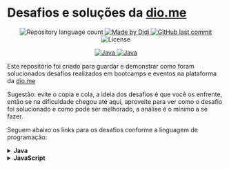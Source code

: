 # Desafios e soluções da [dio.me](https://www.dio.me/)

<p align="center">
	<img alt="Repository language count" src="https://img.shields.io/github/languages/count/didifive/desafios-dio">
	<a href="https://www.linkedin.com/in/luis-carlos-zancanela/">
		<img alt="Made by Didi" src="https://img.shields.io/badge/made%20by-Didi-green">
	</a>
	<a href="https://github.com/didifive/desafios-dio/commits/master">
		<img alt="GitHub last commit" src="https://img.shields.io/github/last-commit/didifive/desafios-dio?color=blue">
	</a>
	<img alt="License" src="https://img.shields.io/badge/license-MIT-brightgreen?color=blue">
</p>

<p align="center">
	<a href="https://dev.java/">
	  <img alt="Java" src="https://img.shields.io/static/v1?color=red&label=Dev&message=Java&style=for-the-badge&logo=Java">
	</a>
	<a href="https://www.javascript.com/">
	  <img alt="Java" src="https://img.shields.io/static/v1?color=yellow&label=Dev&message=JavaScript&style=for-the-badge&logo=Javascript">
	</a>
</p>

Este repositório foi criado para guardar e demonstrar como foram solucionados desafios realizados em bootcamps e eventos na plataforma da [dio.me](https://www.dio.me/)

Sugestão: evite o copia e cola, a ideia dos desafios é que você os enfrente, então se na dificuldade chegou até aqui, aproveite para ver como o desafio foi solucionado e como pode ser melhorado, a análise é o mínimo a se fazer.

Seguem abaixo os links para os desafios conforme a linguagem de programação:

<!-- Java -->
<details>
	<summary><strong>Java</strong></summary>
	<br />
	<div align="left">
		<!-- Iniciando a programação em Java -->
		<table border=1>
			<tr>
				<th colspan="4">
				<a href="https://github.com/didifive/desafios-dio/tree/master/desafios/Java/Iniciando%20a%20programa%C3%A7%C3%A3o%20em%20Java">
					Iniciando a programação em Java
				</a>
			</th>
			</tr>
			<tr>
				<th>Etapa</th>
				<th>Desafio</th>
				<th>Solução</th>
				<th>Status</th>
			</tr>
				<tr>
					<td align="center">1</td>
					<td>Exibindo Números Pares</td>
					<td>
						<a href="https://github.com/didifive/desafios-dio/blob/master/desafios/Java/Iniciando%20a%20programa%C3%A7%C3%A3o%20em%20Java/ExibindoNumerosPares.java">
							Código
						</a>
					</td>
					<td align="center">✅</td>
				</tr>
				<tr>
					<td align="center">2</td>
					<td>Entrada e Saída CPF</td>
					<td>
						<a href="https://github.com/didifive/desafios-dio/blob/master/desafios/Java/Iniciando%20a%20programa%C3%A7%C3%A3o%20em%20Java/EntradaESaidaCPF.java">
							Código
						</a>
					</td>
					<td align="center">✅</td>
				</tr>
				<tr>
					<td align="center">3</td>
					<td>DDD</td>
					<td>
						<a href="https://github.com/didifive/desafios-dio/blob/master/desafios/Java/Iniciando%20a%20programa%C3%A7%C3%A3o%20em%20Java/DDD.java">
							Código
						</a>
					</td>
					<td align="center">✅</td>
				</tr>
		</table>
		<!-- Solucionando desafios matemáticos em Java -->
		<table border=1>
			<tr>
				<th colspan="4">
					<a href="https://github.com/didifive/desafios-dio/tree/master/desafios/Java/Solucionando%20desafios%20matem%C3%A1ticos%20em%20Java">
						Solucionando desafios matemáticos em Java
					</a>
				</th>
			</tr>
			<tr>
				<th>Etapa</th>
				<th>Desafio</th>
				<th>Solução</th>
				<th>Status</th>
			</tr>
			<tr>
				<td align="center">1</td>
				<td>Cálculo de viagem</td>
				<td>
					<a href="https://github.com/didifive/desafios-dio/blob/master/desafios/Java/Solucionando%20desafios%20matem%C3%A1ticos%20em%20Java/CalculoDeViagem.java">
						Código
					</a>
				</td>
				<td align="center">✅</td>
			</tr>
			<tr>
				<td align="center">2</td>
				<td>Área do Círculo</td>
				<td>
					<a href="https://github.com/didifive/desafios-dio/blob/master/desafios/Java/Solucionando%20desafios%20matem%C3%A1ticos%20em%20Java/AreaDoCirculo.java">
						Código
					</a>
				</td>
				<td align="center">✅</td>
			</tr>
			<tr>
				<td align="center">3</td>
				<td>Folha de Pagamento</td>
				<td>
					<a href="https://github.com/didifive/desafios-dio/blob/master/desafios/Java/Solucionando%20desafios%20matem%C3%A1ticos%20em%20Java/FolhaDePagamento.java">
						Código
					</a>
				</td>
				<td align="center">✅</td>
			</tr>
			<tr>
				<td align="center">4</td>
				<td>Múltiplos</td>
				<td>
					<a href="https://github.com/didifive/desafios-dio/blob/master/desafios/Java/Solucionando%20desafios%20matem%C3%A1ticos%20em%20Java/Multiplos.java">
						Código
					</a>
				</td>
				<td align="center">✅</td>
			</tr>
			<tr>
				<td align="center">5</td>
				<td>Análise de Números</td>
				<td>
					<a href="https://github.com/didifive/desafios-dio/blob/master/desafios/Java/Solucionando%20desafios%20matem%C3%A1ticos%20em%20Java/AnaliseDeNumeros.java">
						Código
					</a>
				</td>
				<td align="center">✅</td>
			</tr>
		</table>
		<!-- Desafios matemáticos em Java -->
		<table border=1>
			<tr>
				<th colspan="4">
					<a href="https://github.com/didifive/desafios-dio/tree/master/desafios/Java/Desafios%20matem%C3%A1ticos%20em%20Java">
						Desafios matemáticos em Java
					</a>
				</th>
			</tr>
			<tr>
				<th>Etapa</th>
				<th>Desafio</th>
				<th>Solução</th>
				<th>Status</th>
			</tr>
			<tr>
				<td align="center">1</td>
				<td>Visita na Feira</td>
				<td>
					<a href="https://github.com/didifive/desafios-dio/blob/master/desafios/Java/Desafios%20matem%C3%A1ticos%20em%20Java/VisitaNaFeira.java">
						Código
					</a>
				</td>
				<td align="center">✅</td>
			</tr>
			<tr>
				<td align="center">2</td>
				<td>Seis Números Ímpares</td>
				<td>
					<a href="https://github.com/didifive/desafios-dio/blob/master/desafios/Java/Desafios%20matem%C3%A1ticos%20em%20Java/SeisNumerosImpares.java">
						Código
					</a>
				</td>
				<td align="center">✅</td>
			</tr>
			<tr>
				<td align="center">3</td>
				<td>Análise de Números</td>
				<td>
					<a href="https://github.com/didifive/desafios-dio/blob/master/desafios/Java/Solucionando%20desafios%20matem%C3%A1ticos%20em%20Java/AnaliseDeNumeros.java">
						Código
					</a>
				</td>
				<td align="center">✅</td>
			</tr>
		</table>
		<!-- Solucionando Desafios em Java -->
		<table border=1>
			<tr>
				<th colspan="4">
					<a href="https://github.com/didifive/desafios-dio/tree/master/desafios/Java/Solucionando%20Desafios%20em%20Java">
						Solucionando Desafios em Java
					</a>
				</th>
			</tr>
			<tr>
				<th>Etapa</th>
				<th>Desafio</th>
				<th>Solução</th>
				<th>Status</th>
			</tr>
			<tr>
				<td align="center">1</td>
				<td>Diferença</td>
				<td>
					<a href="https://github.com/didifive/desafios-dio/blob/master/desafios/Java/Solucionando%20Desafios%20em%20Java/Diferenca.java">
						Código
					</a>
				</td>
				<td align="center">✅</td>
			</tr>
			<tr>
				<td align="center">2</td>
				<td>Idades</td>
				<td>
					<a href="https://github.com/didifive/desafios-dio/blob/master/desafios/Java/Solucionando%20Desafios%20em%20Java/Idades.java">
						Código
					</a>
				</td>
				<td align="center">✅</td>
			</tr>
			<tr>
				<td align="center">3</td>
				<td>Contagem repetida de números</td>
				<td>
					<a href="https://github.com/didifive/desafios-dio/blob/master/desafios/Java/Solucionando%20Desafios%20em%20Java/ContagemRepetidaNumeros.java">
						Código
					</a>
				</td>
				<td align="center">✅</td>
			</tr>
		</table>
		<!-- Aceleração Global Dev TONNIE -->
		<table border=1>
			<tr>
				<th colspan="4">
					<a href="https://github.com/didifive/desafios-dio/tree/master/desafios/Java/Acelera%C3%A7%C3%A3o%20Global%20Dev%20Tonnie">
						Aceleração Global Dev TONNIE
					</a>
				</th>
			</tr>
			<tr>
				<th>Step</th>
				<th>Challenge</th>
				<th>Solution</th>
				<th>Status</th>
			</tr>
			<tr>
				<td align="center">1</td>
				<td>Enjoy the Offer</td>
				<td>
					<a href="https://github.com/didifive/desafios-dio/blob/master/desafios/Java/Acelera%C3%A7%C3%A3o%20Global%20Dev%20Tonnie/EnjoyTheOffer.java">
						Source Code
					</a>
				</td>
				<td align="center">✅</td>
			</tr>
			<tr>
				<td align="center">2</td>
				<td>Head or Tail</td>
				<td>
					<a href="https://github.com/didifive/desafios-dio/blob/master/desafios/Java/Acelera%C3%A7%C3%A3o%20Global%20Dev%20Tonnie/HeadOrTail.java">
						Source Code
					</a>
				</td>
				<td align="center">✅</td>
			</tr>
			<tr>
				<td align="center">3</td>
				<td>Exchanging Cards</td>
				<td>
					<a href="https://github.com/didifive/desafios-dio/blob/master/desafios/Java/Acelera%C3%A7%C3%A3o%20Global%20Dev%20Tonnie/ExchangingCards.java">
						Source Code
					</a>
				</td>
				<td align="center">✅</td>
			</tr>
		</table>
		<!-- Aceleração Global Dev #18 - GFT -->
		<table border=1>
			<tr>
				<th colspan="4">
					<a href="https://github.com/didifive/desafios-dio/tree/master/desafios/Java/Acelera%C3%A7%C3%A3o%20Global%20Dev%20%2318%20-%20GFT">
						Aceleração Global Dev #18 - GFT
					</a>
				</th>
			</tr>
			<tr>
				<th>Etapa</th>
				<th>Desafio</th>
				<th>Solução</th>
				<th>Status</th>
			</tr>
			<tr>
				<td align="center">1</td>
				<td>Copa</td>
				<td>
					<a href="https://github.com/didifive/desafios-dio/blob/master/desafios/Java/Acelera%C3%A7%C3%A3o%20Global%20Dev%20%2318%20-%20GFT/Tournament.java">
						Código
					</a>
				</td>
				<td align="center">✅</td>
			</tr>
			<tr>
				<td align="center">2</td>
				<td>Montanha-Russa</td>
				<td>
					<a href="https://github.com/didifive/desafios-dio/blob/master/desafios/Java/Acelera%C3%A7%C3%A3o%20Global%20Dev%20%2318%20-%20GFT/RollerCoaster.java">
						Código
					</a>
				</td>
				<td align="center">✅</td>
			</tr>
			<tr>
				<td align="center">3</td>
				<td>Cachorros-Quentes</td>
				<td>
					<a href="https://github.com/didifive/desafios-dio/blob/master/desafios/Java/Acelera%C3%A7%C3%A3o%20Global%20Dev%20%2318%20-%20GFT/HotDogs.java">
						Código
					</a>
				</td>
				<td align="center">✅</td>
			</tr>
		</table>
		<!-- Desafios Java Developer -->
		<table border=1>
			<tr>
				<th colspan="4">
					<a href="https://github.com/didifive/desafios-dio/tree/master/desafios/Java/Desafios%20Java%20Developer">
						Desafios Java Developer
					</a>
				</th>
			</tr>
			<tr>
				<th>Etapa</th>
				<th>Desafio</th>
				<th>Solução</th>
				<th>Status</th>
			</tr>
			<tr>
				<td align="center">1</td>
				<td>Xadrez</td>
				<td>
					<a href="https://github.com/didifive/desafios-dio/blob/master/desafios/Java/Desafios%20Java%20Developer/Chess.java">
						Código
					</a>
				</td>
				<td align="center">✅</td>
			</tr>
			<tr>
				<td align="center">2</td>
				<td>Trigo no Tabuleiro</td>
				<td>
					<a href="https://github.com/didifive/desafios-dio/blob/master/desafios/Java/Desafios%20Java%20Developer/WheatOnTheBoard%20.java">
						Código
					</a>
				</td>
				<td align="center">✅</td>
			</tr>
			<tr>
				<td align="center">3</td>
				<td>MacPRONALTS</td>
				<td>
					<a href="https://github.com/didifive/desafios-dio/blob/master/desafios/Java/Desafios%20Java%20Developer/MacPRONALTS.java">
						Código
					</a>
				</td>
				<td align="center">✅</td>
			</tr>
			<tr>
				<td align="center">4</td>
				<td>Fuso Horário</td>
				<td>
					<a href="https://github.com/didifive/desafios-dio/blob/master/desafios/Java/Desafios%20Java%20Developer/TimeZone.java">
						Código
					</a>
				</td>
				<td align="center">✅</td>
			</tr>
			<tr>
				<td align="center">5</td>
				<td>Par ou Ímpar</td>
				<td>
					<a href="https://github.com/didifive/desafios-dio/blob/master/desafios/Java/Desafios%20Java%20Developer/EvenOrOdd.java">
						Código
					</a>
				</td>
				<td align="center">✅</td>
			</tr>
			<tr>
				<td align="center">6</td>
				<td>Dama</td>
				<td>
					<a href="https://github.com/didifive/desafios-dio/blob/master/desafios/Java/Desafios%20Java%20Developer/Checkers.java">
						Código
					</a>
				</td>
				<td align="center">✅</td>
			</tr>
		</table>
		<!-- Desafio Java Iniciante - Cognizant Developer -->
		<table border=1>
			<tr>
				<th colspan="4">
					<a href="https://github.com/didifive/desafios-dio/tree/master/desafios/Java/Desafio%20Java%20Iniciante%20-%20Cognizant%20Developer">
						Desafio Java Iniciante - Cognizant Developer
					</a>
				</th>
			</tr>
			<tr>
				<th>Etapa</th>
				<th>Desafio</th>
				<th>Solução</th>
				<th>Status</th>
			</tr>
			<tr>
				<td align="center">1</td>
				<td>Tempo do Dobby</td>
				<td>
					<a href="https://github.com/didifive/desafios-dio/blob/master/desafios/Java/Desafio%20Java%20Iniciante%20-%20Cognizant%20Developer/DobbyTime.java">
						Código
					</a>
				</td>
				<td align="center">✅</td>
			</tr>
			<tr>
				<td align="center">2</td>
				<td>DDD</td>
				<td>
					<a href="https://github.com/didifive/desafios-dio/blob/master/desafios/Java/Iniciando%20a%20programa%C3%A7%C3%A3o%20em%20Java/DDD.java">
						Código
					</a>
				</td>
				<td align="center">✅</td>
			</tr>
			<tr>
				<td align="center">3</td>
				<td>Visita na Feira</td>
				<td>
					<a href="https://github.com/didifive/desafios-dio/blob/master/desafios/Java/Desafios%20matem%C3%A1ticos%20em%20Java/VisitaNaFeira.java">
						Código
					</a>
				</td>
				<td align="center">✅</td>
			</tr>
		</table>
		<!-- Desafio Java - Cognizant Developer -->
		<table border=1>
			<tr>
				<th colspan="4">
					<a href="https://github.com/didifive/desafios-dio/tree/master/desafios/Java/Desafio%20Java%20-%20Cognizant%20Developer">
						Desafio Java - Cognizant Developer
					</a>
				</th>
			</tr>
			<tr>
				<th>Etapa</th>
				<th>Desafio</th>
				<th>Solução</th>
				<th>Status</th>
			</tr>
			<tr>
				<td align="center">1</td>
				<td>Andando no Tempo</td>
				<td>
					<a href="https://github.com/didifive/desafios-dio/blob/master/desafios/Java/Desafio%20Java%20-%20Cognizant%20Developer/TimeJump.java">
						Código
					</a>
				</td>
				<td align="center">✅</td>
			</tr>
			<tr>
				<td align="center">2</td>
				<td>Saída 1</td>
				<td>
					<a href="https://github.com/didifive/desafios-dio/blob/master/desafios/Java/Desafio%20Java%20-%20Cognizant%20Developer/OutputOne.java">
						Código
					</a>
				</td>
				<td align="center">✅</td>
			</tr>
			<tr>
				<td align="center">3</td>
				<td>Análise de Números</td>
				<td>
					<a href="https://github.com/didifive/desafios-dio/blob/master/desafios/Java/Solucionando%20desafios%20matem%C3%A1ticos%20em%20Java/AnaliseDeNumeros.java">
						Código
					</a>
				</td>
				<td align="center">✅</td>
			</tr>
		</table>
		<!-- Desafio Java - Bootcamp Amdocs -->
		<table border=1>
			<tr>
				<th colspan="4">
					<a href="https://github.com/didifive/desafios-dio/tree/master/desafios/Java/Desafio%20Java%20-%20Bootcamp%20Amdocs">
						Desafio Java - Bootcamp Amdocs
					</a>
				</th>
			</tr>
			<tr>
				<th>Etapa</th>
				<th>Desafio</th>
				<th>Solução</th>
				<th>Status</th>
			</tr>
			<tr>
				<td align="center">1</td>
				<td>A Mudança</td>
				<td>
					<a href="https://github.com/didifive/desafios-dio/blob/master/desafios/Java/Desafio%20Java%20-%20Bootcamp%20Amdocs/TurnsTime.java">
						Código
					</a>
				</td>
				<td align="center">✅</td>
			</tr>
			<tr>
				<td align="center">2</td>
				<td>A Mudança Continua!!</td>
				<td>
					<a href="https://github.com/didifive/desafios-dio/blob/master/desafios/Java/Desafio%20Java%20-%20Bootcamp%20Amdocs/TurnsTimeUpdate.java">
						Código
					</a>
				</td>
				<td align="center">✅</td>
			</tr>
			<tr>
				<td align="center">3</td>
				<td>Colchão</td>
				<td>
					<a href="https://github.com/didifive/desafios-dio/blob/master/desafios/Java/Desafio%20Java%20-%20Bootcamp%20Amdocs/Mattress.java">
						Código
					</a>
				</td>
				<td align="center">✅</td>
			</tr>
		</table>
		<!-- Desafio Java - Bootcamp Amdocs 2 -->
		<table border=1>
			<tr>
				<th colspan="4">
					<a href="https://github.com/didifive/desafios-dio/tree/master/desafios/Java/Desafio%20Java%20-%20Bootcamp%20Amdocs%202">
						Desafio Java - Bootcamp Amdocs 2
					</a>
				</th>
			</tr>
			<tr>
				<th>Etapa</th>
				<th>Desafio</th>
				<th>Solução</th>
				<th>Status</th>
			</tr>
			<tr>
				<td align="center">1</td>
				<td>Fatorial Simples</td>
				<td>
					<a href="https://github.com/didifive/desafios-dio/blob/master/desafios/Java/Desafio%20Java%20-%20Bootcamp%20Amdocs%202/SimpleFactorial.java">
						Código
					</a>
				</td>
				<td align="center">✅</td>
			</tr>
			<tr>
				<td align="center">2</td>
				<td>Fibonacci Rápido</td>
				<td>
					<a href="https://github.com/didifive/desafios-dio/blob/master/desafios/Java/Desafio%20Java%20-%20Bootcamp%20Amdocs%202/FastFibonacci.java">
						Código
					</a>
				</td>
				<td align="center">✅</td>
			</tr>
			<tr>
				<td align="center">3</td>
				<td>Soma de Impares Consecutivos I</td>
				<td>
					<a href="https://github.com/didifive/desafios-dio/blob/master/desafios/Java/Desafio%20Java%20-%20Bootcamp%20Amdocs%202/SumConsecutiveOdds.java">
						Código
					</a>
				</td>
				<td align="center">✅</td>
			</tr>
		</table>
		<!-- Fundamentos Aritméticos em Java -->
		<table border=1>
			<tr>
				<th colspan="4">
					<a href="https://github.com/didifive/desafios-dio/tree/master/desafios/Java/Fundamentos%20Aritm%C3%A9ticos%20em%20Java">
						Fundamentos Aritméticos em Java
					</a>
				</th>
			</tr>
			<tr>
				<th>Etapa</th>
				<th>Desafio</th>
				<th>Solução</th>
				<th>Status</th>
			</tr>
			<tr>
				<td align="center">1</td>
				<td>Quantidade de Números Positivos</td>
				<td>
					<a href="https://github.com/didifive/desafios-dio/blob/master/desafios/Java/Fundamentos%20Aritm%C3%A9ticos%20em%20Java/QuantityPositiveNumbers.java">
						Código
					</a>
				</td>
				<td align="center">✅</td>
			</tr>
			<tr>
				<td align="center">2</td>
				<td>Exibindo Números Pares</td>
				<td>
					<a href="https://github.com/didifive/desafios-dio/blob/master/desafios/Java/Iniciando%20a%20programa%C3%A7%C3%A3o%20em%20Java/ExibindoNumerosPares.java">
						Código
					</a>
				</td>
				<td align="center">✅</td>
			</tr>
			<tr>
				<td align="center">3</td>
				<td>Análise de Números</td>
				<td>
					<a href="https://github.com/didifive/desafios-dio/blob/master/desafios/Java/Solucionando%20desafios%20matem%C3%A1ticos%20em%20Java/AnaliseDeNumeros.java">
						Código
					</a>
				</td>
				<td align="center">✅</td>
			</tr>
			<tr>
				<td align="center">4</td>
				<td>Contagem de Cédulas</td>
				<td>
					<a href="https://github.com/didifive/desafios-dio/blob/master/desafios/Java/Fundamentos%20Aritm%C3%A9ticos%20em%20Java/BankNoteCount.java">
						Código
					</a>
				</td>
				<td align="center">✅</td>
			</tr>
			<tr>
				<td align="center">5</td>
				<td>Consumo Médio do Automóvel</td>
				<td>
					<a href="https://github.com/didifive/desafios-dio/blob/master/desafios/Java/Fundamentos%20Aritm%C3%A9ticos%20em%20Java/AverageCarConsumption.java">
						Código
					</a>
				</td>
				<td align="center">✅</td>
			</tr>
		</table>
		<!-- Ordenação e Filtros em Java -->
		<table border=1>
			<tr>
				<th colspan="4">
					<a href="https://github.com/didifive/desafios-dio/tree/master/desafios/Java/Ordena%C3%A7%C3%A3o%20e%20Filtros%20em%20Java">
						Ordenação e Filtros em Java
					</a>
				</th>
			</tr>
			<tr>
				<th>Etapa</th>
				<th>Desafio</th>
				<th>Solução</th>
				<th>Status</th>
			</tr>
			<tr>
				<td align="center">1</td>
				<td>Ordenando Números Pares e Ímpares</td>
				<td>
					<a href="https://github.com/didifive/desafios-dio/blob/master/desafios/Java/Ordena%C3%A7%C3%A3o%20e%20Filtros%20em%20Java/SortingEvenOddNumbers.java">
						Código
					</a>
				</td>
				<td align="center">✅</td>
			</tr>
			<tr>
				<td align="center">2</td>
				<td>Compras no Supermercado</td>
				<td>
					<a href="https://github.com/didifive/desafios-dio/blob/master/desafios/Java/Ordena%C3%A7%C3%A3o%20e%20Filtros%20em%20Java/SupermarketShopping.java">
						Código
					</a>
				</td>
				<td align="center">✅</td>
			</tr>
			<tr>
				<td align="center">3</td>
				<td>Uniformes de final de ano</td>
				<td>
					<a href="https://github.com/didifive/desafios-dio/blob/master/desafios/Java/Ordena%C3%A7%C3%A3o%20e%20Filtros%20em%20Java/EndYearUniforms.java">
						Código
					</a>
				</td>
				<td align="center">✅</td>
			</tr>
			<tr>
				<td align="center">4</td>
				<td>Fila do Banco</td>
				<td>
					<a href="https://github.com/didifive/desafios-dio/blob/master/desafios/Java/Ordena%C3%A7%C3%A3o%20e%20Filtros%20em%20Java/BankQueue.java">
						Código
					</a>
				</td>
				<td align="center">✅</td>
			</tr>
			<tr>
				<td align="center">5</td>
				<td>Gincana no Acampamento</td>
				<td>
					<a href="https://github.com/didifive/desafios-dio/blob/master/desafios/Java/Ordena%C3%A7%C3%A3o%20e%20Filtros%20em%20Java/GymkhanaCamp.java">
						Código
					</a>
				</td>
				<td align="center">✅</td>
			</tr>
		</table>
		<!-- Introdução a Busca e Substituição em Java -->
		<table border=1>
			<tr>
				<th colspan="4">
					<a href="https://github.com/didifive/desafios-dio/tree/master/desafios/Java/Introdu%C3%A7%C3%A3o%20a%20Busca%20e%20Substitui%C3%A7%C3%A3o%20em%20Java">
						Introdução a Busca e Substituição em Java
					</a>
				</th>
			</tr>
			<tr>
				<th>Etapa</th>
				<th>Desafio</th>
				<th>Solução</th>
				<th>Status</th>
			</tr>
			<tr>
				<td align="center">1</td>
				<td>Ordenação de palavras por tamanho</td>
				<td>
					<a href="https://github.com/didifive/desafios-dio/blob/master/desafios/Java/Introdu%C3%A7%C3%A3o%20a%20Busca%20e%20Substitui%C3%A7%C3%A3o%20em%20Java/WordOrderBySize.java">
						Código
					</a>
				</td>
				<td align="center">✅</td>
			</tr>
			<tr>
				<td align="center">2</td>
				<td>Encontre a maior substring</td>
				<td>
					<a href="https://github.com/didifive/desafios-dio/blob/master/desafios/Java/Introdu%C3%A7%C3%A3o%20a%20Busca%20e%20Substitui%C3%A7%C3%A3o%20em%20Java/FindLargestSubstring.java">
						Código
					</a>
				</td>
				<td align="center">✅</td>
			</tr>
			<tr>
				<td align="center">3</td>
				<td>Validador de senhas com requisitos</td>
				<td>
					<a href="https://github.com/didifive/desafios-dio/blob/master/desafios/Java/Introdu%C3%A7%C3%A3o%20a%20Busca%20e%20Substitui%C3%A7%C3%A3o%20em%20Java/PasswordValidator.java">
						Código
					</a>
				</td>
				<td align="center">✅</td>
			</tr>
			<tr>
				<td align="center">4</td>
				<td>Pedra, Papel, Tesoura, Lagarto e Spock</td>
				<td>
					<a href="https://github.com/didifive/desafios-dio/blob/master/desafios/Java/Introdu%C3%A7%C3%A3o%20a%20Busca%20e%20Substitui%C3%A7%C3%A3o%20em%20Java/RockPaperScissorsLizardSpock.java">
						Código
					</a>
				</td>
				<td align="center">✅</td>
			</tr>
			<tr>
				<td align="center">5</td>
				<td>Atalhos para o Weblogger Brasil</td>
				<td>
					<a href="https://github.com/didifive/desafios-dio/blob/master/desafios/Java/Introdu%C3%A7%C3%A3o%20a%20Busca%20e%20Substitui%C3%A7%C3%A3o%20em%20Java/WebloggerBrasil.java">
						Código
					</a>
				</td>
				<td align="center">✅</td>
			</tr>
		</table>
		<!-- Solução de Problemas com Java -->
		<table border=1>
			<tr>
				<th colspan="4">
					<a href="https://github.com/didifive/desafios-dio/tree/master/desafios/Java/Solu%C3%A7%C3%A3o%20de%20Problemas%20com%20Java">
						Solução de Problemas com Java
					</a>
				</th>
			</tr>
			<tr>
				<th>Etapa</th>
				<th>Desafio</th>
				<th>Solução</th>
				<th>Status</th>
			</tr>
			<tr>
				<td align="center">1</td>
				<td>Contagem repetida de números</td>
				<td>
					<a href="https://github.com/didifive/desafios-dio/blob/master/desafios/Java/Solucionando%20Desafios%20em%20Java/ContagemRepetidaNumeros.java">
						Código
					</a>
				</td>
				<td align="center">✅</td>
			</tr>
			<tr>
				<td align="center">2</td>
				<td>Vogais Extraterrestres</td>
				<td>
					<a href="https://github.com/didifive/desafios-dio/blob/master/desafios/Java/Solu%C3%A7%C3%A3o%20de%20Problemas%20com%20Java/ExtraterrestrialVowels.java">
						Código
					</a>
				</td>
				<td align="center">✅</td>
			</tr>
			<tr>
				<td align="center">3</td>
				<td>Melhor amigo do Pablo</td>
				<td>
					<a href="https://github.com/didifive/desafios-dio/blob/master/desafios/Java/Solu%C3%A7%C3%A3o%20de%20Problemas%20com%20Java/PablosBestFriend.java">
						Código
					</a>
				</td>
				<td align="center">✅</td>
			</tr>
			<tr>
				<td align="center">4</td>
				<td>Entrevista embaraçosa</td>
				<td>
					<a href="https://github.com/didifive/desafios-dio/blob/master/desafios/Java/Solu%C3%A7%C3%A3o%20de%20Problemas%20com%20Java/EmbarrassingInterview.java">
						Código
					</a>
				</td>
				<td align="center">✅</td>
			</tr>
			<tr>
				<td align="center">5</td>
				<td>Conjuntos bons ou ruins?</td>
				<td>
					<a href="https://github.com/didifive/desafios-dio/blob/master/desafios/Java/Solu%C3%A7%C3%A3o%20de%20Problemas%20com%20Java/GoodBadSets.java">
						Código
					</a>
				</td>
				<td align="center">✅</td>
			</tr>
			<tr>
				<td align="center">6</td>
				<td>Produto e divisão</td>
				<td>
					<a href="https://github.com/didifive/desafios-dio/blob/master/desafios/Java/Solu%C3%A7%C3%A3o%20de%20Problemas%20com%20Java/ProductDivision.java">
						Código
					</a>
				</td>
				<td align="center">✅</td>
			</tr>
			<tr>
				<td align="center">7</td>
				<td>Barras de ouro</td>
				<td>
					<a href="https://github.com/didifive/desafios-dio/blob/master/desafios/Java/Solu%C3%A7%C3%A3o%20de%20Problemas%20com%20Java/GoldBars.java">
						Código
					</a>
				</td>
				<td align="center">✅</td>
			</tr>
		</table>
		<!-- Resolvendo Algoritmos com Java -->
		<table border=1>
			<tr>
				<th colspan="4">
					<a href="https://github.com/didifive/desafios-dio/tree/master/desafios/Java/Resolvendo%20Algoritmos%20com%20Java">
						Resolvendo Algoritmos com Java
					</a>
				</th>
			</tr>
			<tr>
				<th>Etapa</th>
				<th>Desafio</th>
				<th>Solução</th>
				<th>Status</th>
			</tr>
			<tr>
				<td align="center">1</td>
				<td>Coração das cartas</td>
				<td>
					<a href="https://github.com/didifive/desafios-dio/blob/master/desafios/Java/Resolvendo%20Algoritmos%20com%20Java/HeartOfCards.java">
						Código
					</a>
				</td>
				<td align="center">✅</td>
			</tr>
			<tr>
				<td align="center">2</td>
				<td>Abreviando posts do blog</td>
				<td>
					<a href="https://github.com/didifive/desafios-dio/blob/master/desafios/Java/Resolvendo%20Algoritmos%20com%20Java/AbbreviatingBlogPosts.java">
						Código
					</a>
				</td>
				<td align="center">✅</td>
			</tr>
			<tr>
				<td align="center">3</td>
				<td>Combinação de strings</td>
				<td>
					<a href="https://github.com/didifive/desafios-dio/blob/master/desafios/Java/Resolvendo%20Algoritmos%20com%20Java/StringCombination.java">
						Código
					</a>
				</td>
				<td align="center">✅</td>
			</tr>
			<tr>
				<td align="center">4</td>
				<td>Hash Mágico</td>
				<td>
					<a href="https://github.com/didifive/desafios-dio/blob/master/desafios/Java/Resolvendo%20Algoritmos%20com%20Java/MagicHash.java">
						Código
					</a>
				</td>
				<td align="center">✅</td>
			</tr>
			<tr>
				<td align="center">5</td>
				<td>O tabuleiro secreto</td>
				<td>
					<a href="https://github.com/didifive/desafios-dio/blob/master/desafios/Java/Resolvendo%20Algoritmos%20com%20Java/SecretBoard.java">
						Código
					</a>
				</td>
				<td align="center">✅</td>
			</tr>
		</table>
		<!-- Aceleração Global Dev #19 GFT -->
		<table border=1>
			<tr>
				<th colspan="4">
					<a href="https://github.com/didifive/desafios-dio/tree/master/desafios/Java/Acelera%C3%A7%C3%A3o%20Global%20Dev%20%2319%20GFT">
						Aceleração Global Dev #19 GFT
					</a>
				</th>
			</tr>
			<tr>
				<th>Etapa</th>
				<th>Desafio</th>
				<th>Solução</th>
				<th>Status</th>
			</tr>
			<tr>
				<td align="center">1</td>
				<td>Taxa de Imposto de Renda</td>
				<td>
					<a href="https://github.com/didifive/desafios-dio/blob/master/desafios/Java/Acelera%C3%A7%C3%A3o%20Global%20Dev%20%2319%20GFT/IncomeTax.java">
						Código
					</a>
				</td>
				<td align="center">✅</td>
			</tr>
			<tr>
				<td align="center">2</td>
				<td>Vai Ter Copa?</td>
				<td>
					<a href="https://github.com/didifive/desafios-dio/blob/master/desafios/Java/Acelera%C3%A7%C3%A3o%20Global%20Dev%20%2319%20GFT/WillThereBeAWorldCup.java">
						Código
					</a>
				</td>
				<td align="center">✅</td>
			</tr>
			<tr>
				<td align="center">3</td>
				<td>Fórmula de Bhaskara</td>
				<td>
					<a href="https://github.com/didifive/desafios-dio/blob/master/desafios/Java/Acelera%C3%A7%C3%A3o%20Global%20Dev%20%2319%20GFT/BhaskarasFormula.java">
						Código
					</a>
				</td>
				<td align="center">✅</td>
			</tr>
		</table>
		<!-- Desafios Iniciais - GFT Start #3 Java -->
		<table border=1>
			<tr>
				<th colspan="4">
					<a href="https://github.com/didifive/desafios-dio/tree/master/desafios/Java/Desafios%20Iniciais%20-%20GFT%20Start%20%233%20Java">
						Desafios Iniciais - GFT Start #3 Java
					</a>
				</th>
			</tr>
			<tr>
				<th>Etapa</th>
				<th>Desafio</th>
				<th>Solução</th>
				<th>Status</th>
			</tr>
			<tr>
				<td align="center">1</td>
				<td>Multiplicação Simples</td>
				<td>
					<a href="https://github.com/didifive/desafios-dio/blob/master/desafios/Java/Desafios%20Iniciais%20-%20GFT%20Start%20%233%20Java/SimpleMultiplication.java">
						Código
					</a>
				</td>
				<td align="center">✅</td>
			</tr>
			<tr>
				<td align="center">2</td>
				<td>Resto 2</td>
				<td>
					<a href="https://github.com/didifive/desafios-dio/blob/master/desafios/Java/Desafios%20Iniciais%20-%20GFT%20Start%20%233%20Java/RestTwo.java">
						Código
					</a>
				</td>
				<td align="center">✅</td>
			</tr>
			<tr>
				<td align="center">3</td>
				<td>Xadrez</td>
				<td>
					<a href="https://github.com/didifive/desafios-dio/blob/master/desafios/Java/Desafios%20Java%20Developer/Chess.java">
						Código
					</a>
				</td>
				<td align="center">✅</td>
			</tr>
		</table>
		<!-- Desafios Básicos- GFT Start #3 Java -->
		<table border=1>
			<tr>
				<th colspan="4">
					<a href="https://github.com/didifive/desafios-dio/tree/master/desafios/Java/Desafios%20B%C3%A1sicos-%20GFT%20Start%20%233%20Java">
						Desafios Básicos- GFT Start #3 Java
					</a>
				</th>
			</tr>
			<tr>
				<th>Etapa</th>
				<th>Desafio</th>
				<th>Solução</th>
				<th>Status</th>
			</tr>
			<tr>
				<td align="center">1</td>
				<td>Quantidade de Números Positivos</td>
				<td>
					<a href="https://github.com/didifive/desafios-dio/blob/master/desafios/Java/Fundamentos%20Aritm%C3%A9ticos%20em%20Java/QuantityPositiveNumbers.java">
						Código
					</a>
				</td>
				<td align="center">✅</td>
			</tr>
			<tr>
				<td align="center">2</td>
				<td>Batalha de Digitrons</td>
				<td>
					<a href="https://github.com/didifive/desafios-dio/blob/master/desafios/Java/Desafios%20B%C3%A1sicos-%20GFT%20Start%20%233%20Java/BattleOfDigitrons.java">
						Código
					</a>
				</td>
				<td align="center">✅</td>
			</tr>
			<tr>
				<td align="center">3</td>
				<td>Lanche</td>
				<td>
					<a href="https://github.com/didifive/desafios-dio/blob/master/desafios/Java/Desafios%20B%C3%A1sicos-%20GFT%20Start%20%233%20Java/Lunch.java">
						Código
					</a>
				</td>
				<td align="center">✅</td>
			</tr>
		</table>
		<!-- Desafios - GFT Start #3 Java -->
		<table border=1>
			<tr>
				<th colspan="4">
					<a href="https://github.com/didifive/desafios-dio/tree/master/desafios/Java/Desafios%20-%20GFT%20Start%20%233%20Java">
						Desafios - GFT Start #3 Java
					</a>
				</th>
			</tr>
			<tr>
				<th>Etapa</th>
				<th>Desafio</th>
				<th>Solução</th>
				<th>Status</th>
			</tr>
			<tr>
				<td align="center">1</td>
				<td>Fases da Lua</td>
				<td>
					<a href="https://github.com/didifive/desafios-dio/blob/master/desafios/Java/Desafios%20-%20GFT%20Start%20%233%20Java/MoonPhases.java">
						Código
					</a>
				</td>
				<td align="center">✅</td>
			</tr>
			<tr>
				<td align="center">2</td>
				<td>Reservatório de Mel</td>
				<td>
					<a href="https://github.com/didifive/desafios-dio/blob/master/desafios/Java/Desafios%20-%20GFT%20Start%20%233%20Java/HoneyReservoir.java">
						Código
					</a>
				</td>
				<td align="center">✅</td>
			</tr>
			<tr>
				<td align="center">3</td>
				<td>Senha Fixa</td>
				<td>
					<a href="https://github.com/didifive/desafios-dio/blob/master/desafios/Java/Desafios%20-%20GFT%20Start%20%233%20Java/FixedPassword.java">
						Código
					</a>
				</td>
				<td align="center">✅</td>
			</tr>
		</table>
	</div>
</details>


<!-- JavaScript -->
<details>
	<summary><strong>JavaScript</strong></summary>
	<br />
	<div align="left">
		<!-- Iniciando Desafios em JavaScript -->
		<table border=1>
			<tr>
				<th colspan="4">
				<a href="https://github.com/didifive/desafios-dio/tree/master/desafios/JavaScript/Iniciando%20Desafios%20em%20JavaScript">
					Iniciando Desafios em JavaScript
				</a>
			</th>
			</tr>
			<tr>
				<th>Etapa</th>
				<th>Desafio</th>
				<th>Solução</th>
				<th>Status</th>
			</tr>
				<tr>
					<td align="center">1</td>
					<td>Cálculo de viagem</td>
					<td>
						<a href="https://github.com/didifive/desafios-dio/blob/master/desafios/JavaScript/Iniciando%20Desafios%20em%20JavaScript/CalculoViagem.js">
							Código
						</a>
					</td>
					<td align="center">✅</td>
				</tr>
				<tr>
					<td align="center">2</td>
					<td>Visita na Feira</td>
					<td>
						<a href="https://github.com/didifive/desafios-dio/blob/master/desafios/JavaScript/Iniciando%20Desafios%20em%20JavaScript/VisitaNaFeira.js">
							Código
						</a>
					</td>
					<td align="center">✅</td>
				</tr>
				<tr>
					<td align="center">3</td>
					<td>Multiplicação Simples</td>
					<td>
						<a href="https://github.com/didifive/desafios-dio/blob/master/desafios/JavaScript/Iniciando%20Desafios%20em%20JavaScript/MultiplicacaoSimples.js">
							Código
						</a>
					</td>
					<td align="center">✅</td>
				</tr>
		</table>
		<!-- Desafios Aritméticos em JavaScript -->
		<table border=1>
			<tr>
				<th colspan="4">
				<a href="https://github.com/didifive/desafios-dio/tree/master/desafios/JavaScript/Desafios%20Aritm%C3%A9ticos%20em%20JavaScript">
					Desafios Aritméticos em JavaScript
				</a>
			</th>
			</tr>
			<tr>
				<th>Etapa</th>
				<th>Desafio</th>
				<th>Solução</th>
				<th>Status</th>
			</tr>
				<tr>
					<td align="center">1</td>
					<td>Fibonacci Fácil</td>
					<td>
						<a href="https://github.com/didifive/desafios-dio/blob/master/desafios/JavaScript/Desafios%20Aritm%C3%A9ticos%20em%20JavaScript/FibonacciFacil.js">
							Código
						</a>
					</td>
					<td align="center">✅</td>
				</tr>
				<tr>
					<td align="center">2</td>
					<td>Preenchimento de Vetor I</td>
					<td>
						<a href="https://github.com/didifive/desafios-dio/blob/master/desafios/JavaScript/Desafios%20Aritm%C3%A9ticos%20em%20JavaScript/PreenchimentoDeVetorI.js">
							Código
						</a>
					</td>
					<td align="center">✅</td>
				</tr>
				<tr>
					<td align="center">3</td>
					<td>Substituição em Vetor I</td>
					<td>
						<a href="https://github.com/didifive/desafios-dio/blob/master/desafios/JavaScript/Desafios%20Aritm%C3%A9ticos%20em%20JavaScript/SubstituicaoEmVetorI.js">
							Código
						</a>
					</td>
					<td align="center">✅</td>
				</tr>
		</table>
		<!-- Desafios Matemáticos em JavaScript -->
		<table border=1>
			<tr>
				<th colspan="4">
				<a href="https://github.com/didifive/desafios-dio/tree/master/desafios/JavaScript/Desafios%20Matem%C3%A1ticos%20em%20JavaScript">
					Desafios Matemáticos em JavaScript 
				</a>
			</th>
			</tr>
			<tr>
				<th>Etapa</th>
				<th>Desafio</th>
				<th>Solução</th>
				<th>Status</th>
			</tr>
				<tr>
					<td align="center">1</td>
					<td>Contagem de Cédulas</td>
					<td>
						<a href="https://github.com/didifive/desafios-dio/blob/master/desafios/JavaScript/Desafios%20Matem%C3%A1ticos%20em%20JavaScript/ContagemDeCedulas.js">
							Código
						</a>
					</td>
					<td align="center">✅</td>
				</tr>
				<tr>
					<td align="center">2</td>
					<td>Quanta Mandioca?</td>
					<td>
						<a href="https://github.com/didifive/desafios-dio/blob/master/desafios/JavaScript/Desafios%20Matem%C3%A1ticos%20em%20JavaScript/QuantaMandioca.js">
							Código
						</a>
					</td>
					<td align="center">✅</td>
				</tr>
				<tr>
					<td align="center">3</td>
					<td>Programa para Validação de Notas</td>
					<td>
						<a href="https://github.com/didifive/desafios-dio/blob/master/desafios/JavaScript/Desafios%20Matem%C3%A1ticos%20em%20JavaScript/ValidacaoDeNotas.js">
							Código
						</a>
					</td>
					<td align="center">✅</td>
				</tr>
		</table>
		<!-- Desafios Iniciais JavaScript -->
		<table border=1>
			<tr>
				<th colspan="4">
				<a href="https://github.com/didifive/desafios-dio/tree/master/desafios/JavaScript/Desafios%20Iniciais%20JavaScript">
					Desafios Iniciais JavaScript 
				</a>
			</th>
			</tr>
			<tr>
				<th>Etapa</th>
				<th>Desafio</th>
				<th>Solução</th>
				<th>Status</th>
			</tr>
				<tr>
					<td align="center">1</td>
					<td>Tabuada</td>
					<td>
						<a href="https://github.com/didifive/desafios-dio/blob/master/desafios/JavaScript/Desafios%20Iniciais%20JavaScript/Tabuada.js">
							Código
						</a>
					</td>
					<td align="center">✅</td>
				</tr>
				<tr>
					<td align="center">2</td>
					<td>Intervalo</td>
					<td>
						<a href="https://github.com/didifive/desafios-dio/blob/master/desafios/JavaScript/Desafios%20Iniciais%20JavaScript/Intervalo.js">
							Código
						</a>
					</td>
					<td align="center">✅</td>
				</tr>
				<tr>
					<td align="center">3</td>
					<td>Tipo de Combustível</td>
					<td>
						<a href="https://github.com/didifive/desafios-dio/blob/master/desafios/JavaScript/Desafios%20Iniciais%20JavaScript/TipoDeCombustivel.js">
							Código
						</a>
					</td>
					<td align="center">✅</td>
				</tr>
		</table>
		<!-- Desafios Intermediários JavaScript -->
		<table border=1>
			<tr>
				<th colspan="4">
				<a href="https://github.com/didifive/desafios-dio/tree/master/desafios/JavaScript/Desafios%20Intermedi%C3%A1rios%20JavaScript">
					Desafios Intermediários JavaScript 
				</a>
			</th>
			</tr>
			<tr>
				<th>Etapa</th>
				<th>Desafio</th>
				<th>Solução</th>
				<th>Status</th>
			</tr>
				<tr>
					<td align="center">1</td>
					<td>Coxinha de Bueno</td>
					<td>
						<a href="https://github.com/didifive/desafios-dio/blob/master/desafios/JavaScript/Desafios%20Intermedi%C3%A1rios%20JavaScript/CoxinhaDeBueno.js">
							Código
						</a>
					</td>
					<td align="center">✅</td>
				</tr>
				<tr>
					<td align="center">2</td>
					<td>Taxa de Imposto de Renda</td>
					<td>
						<a href="https://github.com/didifive/desafios-dio/blob/master/desafios/JavaScript/Desafios%20Intermedi%C3%A1rios%20JavaScript/ImpostoDeRenda.js">
							Código
						</a>
					</td>
					<td align="center">✅</td>
				</tr>
				<tr>
					<td align="center">3</td>
					<td>Saída 6</td>
					<td>
						<a href="https://github.com/didifive/desafios-dio/blob/master/desafios/JavaScript/Desafios%20Intermedi%C3%A1rios%20JavaScript/Saida6.js">
							Código
						</a>
					</td>
					<td align="center">✅</td>
				</tr>
		</table>
		<!-- Desafios Médios JavaScript -->
		<table border=1>
			<tr>
				<th colspan="4">
				<a href="https://github.com/didifive/desafios-dio/tree/master/desafios/JavaScript/Desafios%20M%C3%A9dios%20JavaScript">
					Desafios Médios JavaScript 
				</a>
			</th>
			</tr>
			<tr>
				<th>Etapa</th>
				<th>Desafio</th>
				<th>Solução</th>
				<th>Status</th>
			</tr>
				<tr>
					<td align="center">1</td>
					<td>Fases da Lua</td>
					<td>
						<a href="https://github.com/didifive/desafios-dio/blob/master/desafios/JavaScript/Desafios%20M%C3%A9dios%20JavaScript/FasesDaLua.js">
							Código
						</a>
					</td>
					<td align="center">✅</td>
				</tr>
				<tr>
					<td align="center">2</td>
					<td>Polígonos Regulares Simples</td>
					<td>
						<a href="https://github.com/didifive/desafios-dio/blob/master/desafios/JavaScript/Desafios%20M%C3%A9dios%20JavaScript/PoligonosRegularesSimples.js">
							Código
						</a>
					</td>
					<td align="center">✅</td>
				</tr>
				<tr>
					<td align="center">3</td>
					<td>Teorema da Divisão Euclidiana</td>
					<td>
						<a href="https://github.com/didifive/desafios-dio/blob/master/desafios/JavaScript/Desafios%20M%C3%A9dios%20JavaScript/TeoremaDaDivisaoEuclidiana.js">
							Código
						</a>
					</td>
					<td align="center">✅</td>
				</tr>
		</table>
		<!-- Resolvendo Desafios Básicos em JavaScript -->
		<table border=1>
			<tr>
				<th colspan="4">
				<a href="https://github.com/didifive/desafios-dio/tree/master/desafios/JavaScript/Resolvendo%20Desafios%20B%C3%A1sicos%20em%20JavaScript">
					Resolvendo Desafios Básicos em JavaScript
				</a>
			</th>
			</tr>
			<tr>
				<th>Etapa</th>
				<th>Desafio</th>
				<th>Solução</th>
				<th>Status</th>
			</tr>
			<tr>
				<td align="center">1</td>
				<td>Múltiplos</td>
				<td>
					<a href="https://github.com/didifive/desafios-dio/blob/master/desafios/JavaScript/Resolvendo%20Desafios%20B%C3%A1sicos%20em%20JavaScript/Multiples.js">
						Código
					</a>
				</td>
				<td align="center">✅</td>
			</tr>
			<tr>
				<td align="center">2</td>
				<td>Teste de Seleção 1</td>
				<td>
					<a href="https://github.com/didifive/desafios-dio/blob/master/desafios/JavaScript/Resolvendo%20Desafios%20B%C3%A1sicos%20em%20JavaScript/SelectionTest.js">
						Código
					</a>
				</td>
				<td align="center">✅</td>
			</tr>
			<tr>
				<td align="center">3</td>
				<td>Folha de Pagamento</td>
				<td>
					<a href="https://github.com/didifive/desafios-dio/blob/master/desafios/JavaScript/Resolvendo%20Desafios%20B%C3%A1sicos%20em%20JavaScript/Payroll.js">
						Código
					</a>
				</td>
				<td align="center">✅</td>
			</tr>
		</table>
		<!-- Resolvendo desafios em JavaScript -->
		<table border=1>
			<tr>
				<th colspan="4">
				<a href="https://github.com/didifive/desafios-dio/tree/master/desafios/JavaScript/Resolvendo%20desafios%20em%20JavaScript">
					Resolvendo desafios em JavaScript
				</a>
			</th>
			</tr>
			<tr>
				<th>Etapa</th>
				<th>Desafio</th>
				<th>Solução</th>
				<th>Status</th>
			</tr>
			<tr>
				<td align="center">1</td>
				<td>Frota de Táxi</td>
				<td>
					<a href="https://github.com/didifive/desafios-dio/blob/master/desafios/JavaScript/Resolvendo%20desafios%20em%20JavaScript/TaxiFleet.js">
						Código
					</a>
				</td>
				<td align="center">✅</td>
			</tr>
			<tr>
				<td align="center">2</td>
				<td>Xadrez</td>
				<td>
					<a href="https://github.com/didifive/desafios-dio/blob/master/desafios/JavaScript/Resolvendo%20desafios%20em%20JavaScript/Chess.js">
						Código
					</a>
				</td>
				<td align="center">✅</td>
			</tr>
			<tr>
				<td align="center">3</td>
				<td>Nossos Dias Nunca Voltarão</td>
				<td>
					<a href="https://github.com/didifive/desafios-dio/blob/master/desafios/JavaScript/Resolvendo%20desafios%20em%20JavaScript/OurDaysWillNeverComeBack.js">
						Código
					</a>
				</td>
				<td align="center">✅</td>
			</tr>
		</table>
		<!-- Resolvendo Desafios Intermediários em JavaScript -->
		<table border=1>
			<tr>
				<th colspan="4">
				<a href="https://github.com/didifive/desafios-dio/tree/master/desafios/JavaScript/Resolvendo%20Desafios%20Intermedi%C3%A1rios%20em%20JavaScript">
					Resolvendo Desafios Intermediários em JavaScript
				</a>
			</th>
			</tr>
			<tr>
				<th>Etapa</th>
				<th>Desafio</th>
				<th>Solução</th>
				<th>Status</th>
			</tr>
			<tr>
				<td align="center">1</td>
				<td>Triângulo</td>
				<td>
					<a href="https://github.com/didifive/desafios-dio/blob/master/desafios/JavaScript/Resolvendo%20Desafios%20Intermedi%C3%A1rios%20em%20JavaScript/Triangle.js">
						Código
					</a>
				</td>
				<td align="center">✅</td>
			</tr>
			<tr>
				<td align="center">2</td>
				<td>Guilherme e Suas Pipas</td>
				<td>
					<a href="https://github.com/didifive/desafios-dio/blob/master/desafios/JavaScript/Resolvendo%20Desafios%20Intermedi%C3%A1rios%20em%20JavaScript/GuilhermeHisKites.js">
						Código
					</a>
				</td>
				<td align="center">✅</td>
			</tr>
			<tr>
				<td align="center">3</td>
				<td>Tomadas</td>
				<td>
					<a href="https://github.com/didifive/desafios-dio/blob/master/desafios/JavaScript/Resolvendo%20Desafios%20Intermedi%C3%A1rios%20em%20JavaScript/Sockets.js">
						Código
					</a>
				</td>
				<td align="center">✅</td>
			</tr>
		</table>
	</div>
</details>